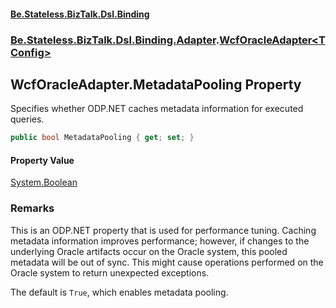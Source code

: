 #### [Be.Stateless.BizTalk.Dsl.Binding](README.md 'README')
### [Be.Stateless.BizTalk.Dsl.Binding.Adapter](Be.Stateless.BizTalk.Dsl.Binding.Adapter.md 'Be.Stateless.BizTalk.Dsl.Binding.Adapter').[WcfOracleAdapter&lt;TConfig&gt;](WcfOracleAdapter_TConfig_.md 'Be.Stateless.BizTalk.Dsl.Binding.Adapter.WcfOracleAdapter<TConfig>')

## WcfOracleAdapter<TConfig>.MetadataPooling Property

Specifies whether ODP.NET caches metadata information for executed queries.

```csharp
public bool MetadataPooling { get; set; }
```

#### Property Value
[System.Boolean](https://docs.microsoft.com/en-us/dotnet/api/System.Boolean 'System.Boolean')

### Remarks

This is an ODP.NET property that is used for performance tuning. Caching metadata information improves performance;
however, if changes to the underlying Oracle artifacts occur on the Oracle system, this pooled metadata will be out
of sync. This might cause operations performed on the Oracle system to return unexpected exceptions.

The default is `True`, which enables metadata pooling.